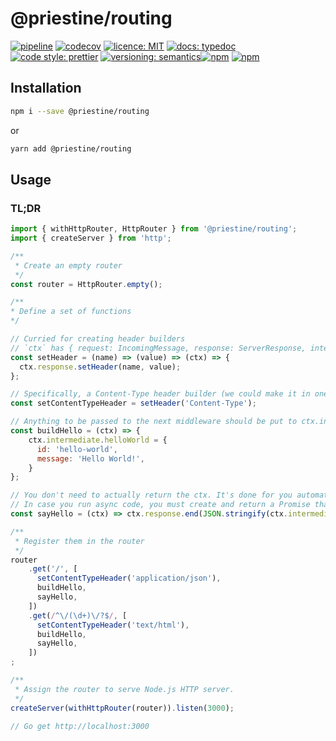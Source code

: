 # @priestine/routing

[![pipeline](https://gitlab.com/priestine/routing/badges/master/pipeline.svg)](https://gitlab.com/priestine/routing) [![codecov](https://codecov.io/gl/priestine/routing/branch/master/graph/badge.svg)](https://codecov.io/gl/priestine/routing) [![licence: MIT](https://img.shields.io/npm/l/@priestine/routing.svg)](https://gitlab.com/priestine/routing) [![docs: typedoc](https://img.shields.io/badge/docs-typedoc-blue.svg)](https://priestine.gitlab.io/routing) [![code style: prettier](https://img.shields.io/badge/code_style-prettier-ff69b4.svg)](https://github.com/prettier/prettier) [![versioning: semantics](https://img.shields.io/badge/versioning-semantics-912e5c.svg)](https://gitlab.com/priestine/semantics)[![npm](https://img.shields.io/npm/dt/@priestine/routing.svg)](https://www.npmjs.com/package/@priestine/routing) [![npm](https://img.shields.io/npm/v/@priestine/routing.svg)](https://www.npmjs.com/package/@priestine/routing)

## Installation

```bash
npm i --save @priestine/routing
```

or

```bash
yarn add @priestine/routing
```

## Usage

### TL;DR

```javascript
import { withHttpRouter, HttpRouter } from '@priestine/routing';
import { createServer } from 'http';

/**
 * Create an empty router
 */
const router = HttpRouter.empty();

/**
* Define a set of functions
*/

// Curried for creating header builders
// `ctx` has { request: IncomingMessage, response: ServerResponse, intermediate: {/* Your data */}, error? } 
const setHeader = (name) => (value) => (ctx) => {
  ctx.response.setHeader(name, value);
};

// Specifically, a Content-Type header builder (we could make it in one go tho)
const setContentTypeHeader = setHeader('Content-Type');

// Anything to be passed to the next middleware should be put to ctx.intermediate to keep request and response Node.js-ly pure
const buildHello = (ctx) => {
    ctx.intermediate.helloWorld = {
      id: 'hello-world',
      message: 'Hello World!',
    }
};

// You don't need to actually return the ctx. It's done for you automatically
// In case you run async code, you must create and return a Promise that will resolve when necessary
const sayHello = (ctx) => ctx.response.end(JSON.stringify(ctx.intermediate.helloWorld));

/**
 * Register them in the router
 */
router
    .get('/', [
      setContentTypeHeader('application/json'),
      buildHello,
      sayHello,
    ])
    .get(/^\/(\d+)\/?$/, [
      setContentTypeHeader('text/html'),
      buildHello,
      sayHello,
    ])
;

/**
 * Assign the router to serve Node.js HTTP server.
 */
createServer(withHttpRouter(router)).listen(3000);

// Go get http://localhost:3000
```
